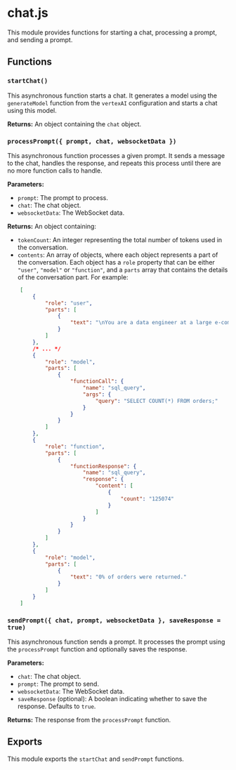# chat.js

This module provides functions for starting a chat, processing a prompt, and sending a prompt.

## Functions

### `startChat()`

This asynchronous function starts a chat. It generates a model using the `generateModel` function from the `vertexAI` configuration and starts a chat using this model.

**Returns:** An object containing the `chat` object.

### `processPrompt({ prompt, chat, websocketData })`

This asynchronous function processes a given prompt. It sends a message to the chat, handles the response, and repeats this process until there are no more function calls to handle.

**Parameters:**

- `prompt`: The prompt to process.
- `chat`: The chat object.
- `websocketData`: The WebSocket data.

**Returns:** An object containing:

- `tokenCount`: An integer representing the total number of tokens used in the conversation.
- `contents`: An array of objects, where each object represents a part of the conversation. Each object has a `role` property that can be either `"user"`, `"model"` or `"function"`, and a `parts` array that contains the details of the conversation part. For example:

```json
    [
        {
            "role": "user",
            "parts": [
                {
                    "text": "\nYou are a data engineer at a large e-commerce company and your job is to analyze the PostgreSQL database.\nWhen asked a question, don't make assumptions about the data, only use the information you learn from the database.\nYou can ask questions about the database structure, list all the tables, list all columns in the database, list relationships between tables and make SQL queries.\n\nBefore crafting your own query make sure all the fields that you are using exist, do not guess o make assumptions about them.\nIn case of error try again. If you need additional information, ask for it.\n\nWhat percentage of orders are returned?\n"
                }
            ]
        },
        /* ... */
        {
            "role": "model",
            "parts": [
                {
                    "functionCall": {
                        "name": "sql_query",
                        "args": {
                            "query": "SELECT COUNT(*) FROM orders;"
                        }
                    }
                }
            ]
        },
        {
            "role": "function",
            "parts": [
                {
                    "functionResponse": {
                        "name": "sql_query",
                        "response": {
                            "content": [
                                {
                                    "count": "125074"
                                }
                            ]
                        }
                    }
                }
            ]
        },
        {
            "role": "model",
            "parts": [
                {
                    "text": "0% of orders were returned."
                }
            ]
        }
    ]
```

### `sendPrompt({ chat, prompt, websocketData }, saveResponse = true)`

This asynchronous function sends a prompt. It processes the prompt using the `processPrompt` function and optionally saves the response.

**Parameters:**

- `chat`: The chat object.
- `prompt`: The prompt to send.
- `websocketData`: The WebSocket data.
- `saveResponse` (optional): A boolean indicating whether to save the response. Defaults to `true`.

**Returns:** The response from the `processPrompt` function.

## Exports

This module exports the `startChat` and `sendPrompt` functions.

